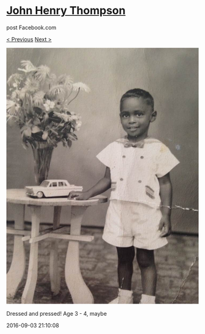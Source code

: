 # [John Henry Thompson](../README.md)
post Facebook.com

[< Previous](2016-09-03-1.md) [Next >](2016-09-03-3.md)

[![](../media/2016-09-03/Timeline-Photos-Dressed-and-pressed-Age-3-4-maybe.jpg)](../README.md)

Dressed and pressed! Age 3  - 4, maybe

2016-09-03 21:10:08
